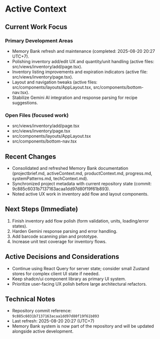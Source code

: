 # Active Context

## Current Work Focus

### Primary Development Areas

- Memory Bank refresh and maintenance (completed: 2025-08-20 20:27 UTC+7).
- Polishing inventory add/edit UX and quantity/unit handling (active files: src/views/inventory/add/page.tsx).
- Inventory listing improvements and expiration indicators (active file: src/views/inventory/page.tsx).
- Layout and navigation tweaks (active files: src/components/layouts/AppLayout.tsx, src/components/bottom-nav.tsx).
- Stabilize Gemini AI integration and response parsing for recipe suggestions.

### Open Files (focused work)

- src/views/inventory/add/page.tsx
- src/views/inventory/page.tsx
- src/components/layouts/AppLayout.tsx
- src/components/bottom-nav.tsx

## Recent Changes

- Consolidated and refreshed Memory Bank documentation (projectbrief.md, activeContext.md, productContext.md, progress.md, systemPatterns.md, techContext.md).
- Synchronized project metadata with current repository state (commit: 9c885c6031b7137163acaa1dd97d80f19f61b893).
- Noted active UX work in inventory add flow and layout components.

## Next Steps (Immediate)

1. Finish inventory add flow polish (form validation, units, loading/error states).
2. Harden Gemini response parsing and error handling.
3. Add barcode scanning plan and prototype.
4. Increase unit test coverage for inventory flows.

## Active Decisions and Considerations

- Continue using React Query for server state; consider small Zustand stores for complex client UI state if needed.
- Keep shadcn/ui component library as primary UI system.
- Prioritize user-facing UX polish before large architectural refactors.

## Technical Notes

- Repository commit reference: `9c885c6031b7137163acaa1dd97d80f19f61b893`
- Last refresh: 2025-08-20 20:27 (UTC+7)
- Memory Bank system is now part of the repository and will be updated alongside active development.
